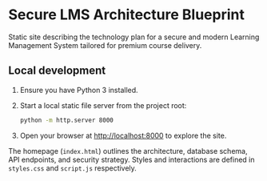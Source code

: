 # Secure LMS Architecture Blueprint

Static site describing the technology plan for a secure and modern Learning Management System tailored for premium course delivery.

## Local development

1. Ensure you have Python 3 installed.
2. Start a local static file server from the project root:

   ```bash
   python -m http.server 8000
   ```

3. Open your browser at [http://localhost:8000](http://localhost:8000) to explore the site.

The homepage (`index.html`) outlines the architecture, database schema, API endpoints, and security strategy. Styles and interactions are defined in `styles.css` and `script.js` respectively.
